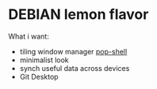 # DEBIAN lemon flavor

What i want:

- tiling window manager [pop-shell](https://github.com/pop-os/shell)
- minimalist look
- synch useful data across devices
- Git Desktop

